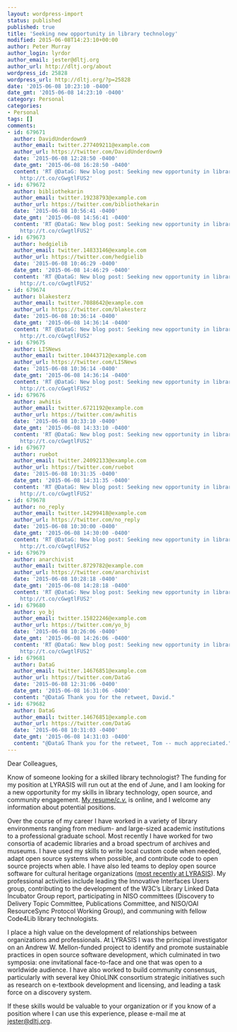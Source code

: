 ```yaml
---
layout: wordpress-import
status: published
published: true
title: 'Seeking new opportunity in library technology'
modified: 2015-06-08T14:23:10+00:00
author: Peter Murray
author_login: lyrdor
author_email: jester@dltj.org
author_url: http://dltj.org/about
wordpress_id: 25828
wordpress_url: http://dltj.org/?p=25828
date: '2015-06-08 10:23:10 -0400'
date_gmt: '2015-06-08 14:23:10 -0400'
category: Personal
categories:
- Personal
tags: []
comments:
- id: 679671
  author: DavidUnderdown9
  author_email: twitter.277409211@example.com
  author_url: https://twitter.com/DavidUnderdown9
  date: '2015-06-08 12:28:50 -0400'
  date_gmt: '2015-06-08 16:28:50 -0400'
  content: 'RT @DataG: New blog post: Seeking new opportunity in library technology
    http://t.co/cGwgtlFUS2'
- id: 679672
  author: bibliothekarin
  author_email: twitter.19238793@example.com
  author_url: https://twitter.com/bibliothekarin
  date: '2015-06-08 10:56:41 -0400'
  date_gmt: '2015-06-08 14:56:41 -0400'
  content: 'RT @DataG: New blog post: Seeking new opportunity in library technology
    http://t.co/cGwgtlFUS2'
- id: 679673
  author: hedgielib
  author_email: twitter.14833146@example.com
  author_url: https://twitter.com/hedgielib
  date: '2015-06-08 10:46:29 -0400'
  date_gmt: '2015-06-08 14:46:29 -0400'
  content: 'RT @DataG: New blog post: Seeking new opportunity in library technology
    http://t.co/cGwgtlFUS2'
- id: 679674
  author: blakesterz
  author_email: twitter.7088642@example.com
  author_url: https://twitter.com/blakesterz
  date: '2015-06-08 10:36:14 -0400'
  date_gmt: '2015-06-08 14:36:14 -0400'
  content: 'RT @DataG: New blog post: Seeking new opportunity in library technology
    http://t.co/cGwgtlFUS2'
- id: 679675
  author: LISNews
  author_email: twitter.10443712@example.com
  author_url: https://twitter.com/LISNews
  date: '2015-06-08 10:36:14 -0400'
  date_gmt: '2015-06-08 14:36:14 -0400'
  content: 'RT @DataG: New blog post: Seeking new opportunity in library technology
    http://t.co/cGwgtlFUS2'
- id: 679676
  author: awhitis
  author_email: twitter.6721192@example.com
  author_url: https://twitter.com/awhitis
  date: '2015-06-08 10:33:10 -0400'
  date_gmt: '2015-06-08 14:33:10 -0400'
  content: 'RT @DataG: New blog post: Seeking new opportunity in library technology
    http://t.co/cGwgtlFUS2'
- id: 679677
  author: ruebot
  author_email: twitter.24092133@example.com
  author_url: https://twitter.com/ruebot
  date: '2015-06-08 10:31:35 -0400'
  date_gmt: '2015-06-08 14:31:35 -0400'
  content: 'RT @DataG: New blog post: Seeking new opportunity in library technology
    http://t.co/cGwgtlFUS2'
- id: 679678
  author: no_reply
  author_email: twitter.14299418@example.com
  author_url: https://twitter.com/no_reply
  date: '2015-06-08 10:30:00 -0400'
  date_gmt: '2015-06-08 14:30:00 -0400'
  content: 'RT @DataG: New blog post: Seeking new opportunity in library technology
    http://t.co/cGwgtlFUS2'
- id: 679679
  author: anarchivist
  author_email: twitter.8729782@example.com
  author_url: https://twitter.com/anarchivist
  date: '2015-06-08 10:28:18 -0400'
  date_gmt: '2015-06-08 14:28:18 -0400'
  content: 'RT @DataG: New blog post: Seeking new opportunity in library technology
    http://t.co/cGwgtlFUS2'
- id: 679680
  author: yo_bj
  author_email: twitter.15822246@example.com
  author_url: https://twitter.com/yo_bj
  date: '2015-06-08 10:26:06 -0400'
  date_gmt: '2015-06-08 14:26:06 -0400'
  content: 'RT @DataG: New blog post: Seeking new opportunity in library technology
    http://t.co/cGwgtlFUS2'
- id: 679681
  author: DataG
  author_email: twitter.14676851@example.com
  author_url: https://twitter.com/DataG
  date: '2015-06-08 12:31:06 -0400'
  date_gmt: '2015-06-08 16:31:06 -0400'
  content: "@DataG Thank you for the retweet, David."
- id: 679682
  author: DataG
  author_email: twitter.14676851@example.com
  author_url: https://twitter.com/DataG
  date: '2015-06-08 10:31:03 -0400'
  date_gmt: '2015-06-08 14:31:03 -0400'
  content: "@DataG Thank you for the retweet, Tom -- much appreciated."
---
```

<p>Dear Colleagues,</p>
<p>Know of someone looking for a skilled library technologist?  The funding for my position at LYRASIS will run out at the end of June, and I am looking for a new opportunity for my skills in library technology, open source, and community engagement.  <a href="https://dltj.org/resume/">My resume/<i>c.v.</i></a> is online, and I welcome any information about potential positions.</p>
<p>Over the course of my career I have worked in a variety of library environments ranging from medium- and large-sized academic institutions to a professional graduate school. Most recently I have worked for two consortia of academic libraries and a broad spectrum of archives and museums. I have used my skills to write local custom code when needed, adapt open source systems when possible, and contribute code to open source projects when able.  I have also led teams to deploy open source software for cultural heritage organizations (<a href="/article/setting-the-right-environment/">most recently at LYRASIS</a>).  My professional activities include leading the Innovative Interfaces Users group, contributing to the development of the W3C&rsquo;s Library Linked Data Incubator Group report, participating in NISO committees (Discovery to Delivery Topic Committee, Publications Committee, and NISO/OAI ResourceSync Protocol Working Group), and communing with fellow Code4Lib library technologists.</p>
<p>I place a high value on the development of relationships between organizations and professionals.  At LYRASIS I was the principal investigator on an Andrew W. Mellon-funded project to identify and promote sustainable practices in open source software development, which culminated in two symposia: one invitational face-to-face and one that was open to a worldwide audience.  I have also worked to build community consensus, particularly with several key OhioLINK consortium strategic initiatives such as research on e-textbook development and licensing, and leading a task force on a discovery system.</p>
<p>If these skills would be valuable to your organization or if you know of a position where I can use this experience, please e-mail me at <a href="mailto:jester@dltj.org">jester@dltj.org</a>.</p>
